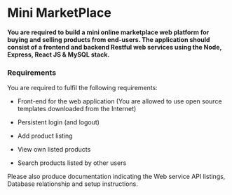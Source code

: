 # Mini MarketPlace

**You are required to build a mini online marketplace web platform for buying and selling products from end-users. The application should consist of a frontend and backend Restful web services using the Node, Express, React JS & MySQL stack.**

### Requirements

You are required to fulfil the following requirements:

- Front-end for the web application (You are allowed to use open source templates downloaded from the Internet)

- Persistent login (and logout)

- Add product listing

- View own listed products

- Search products listed by other users

Please also produce documentation indicating the Web service API listings, Database relationship and setup instructions.
